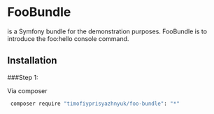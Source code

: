 # FooBundle
is a Symfony bundle for the demonstration purposes.
FooBundle is to introduce the foo:hello console command.

Installation
------------

###Step 1:

Via composer

```bash
 composer require "timofiyprisyazhnyuk/foo-bundle": "*"
```